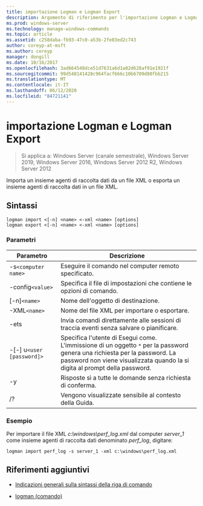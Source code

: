```yaml
---
title: importazione Logman e Logman Export
description: Argomento di riferimento per l'importazione Logman e Logman Export, che importa un insieme agenti di raccolta dati da un file XML o esporta un insieme agenti di raccolta dati in un file XML.
ms.prod: windows-server
ms.technology: manage-windows-commands
ms.topic: article
ms.assetid: c258daba-fb93-47c0-a53b-2fe83ed2c743
author: coreyp-at-msft
ms.author: coreyp
manager: dongill
ms.date: 10/16/2017
ms.openlocfilehash: 3ad664548dce51d7631a6d1a02d628af91e1921f
ms.sourcegitcommit: 99d548141428c964facf666c10b6709d80fbb215
ms.translationtype: MT
ms.contentlocale: it-IT
ms.lasthandoff: 06/12/2020
ms.locfileid: "84721141"
---
```

# <a name="logman-import-and-logman-export"></a>importazione Logman e Logman Export

> Si applica a: Windows Server (canale semestrale), Windows Server 2019, Windows Server 2016, Windows Server 2012 R2, Windows Server 2012

Importa un insieme agenti di raccolta dati da un file XML o esporta un insieme agenti di raccolta dati in un file XML.

## <a name="syntax"></a>Sintassi

```
logman import <[-n] <name> <-xml <name> [options]
logman export <[-n] <name> <-xml <name> [options]
```

### <a name="parameters"></a>Parametri

| Parametro | Descrizione |
| --------- | ----------- |
| -s`<computer name>` | Eseguire il comando nel computer remoto specificato. |
| -config`<value>` | Specifica il file di impostazioni che contiene le opzioni di comando. |
| [-n]`<name>` | Nome dell'oggetto di destinazione. |
| -XML`<name>` | Nome del file XML per importare o esportare. |
| -ets | Invia comandi direttamente alle sessioni di traccia eventi senza salvare o pianificare. |
| -[-] u`<user [password]>` | Specifica l'utente di Esegui come. L'immissione di un oggetto `*` per la password genera una richiesta per la password. La password non viene visualizzata quando la si digita al prompt della password. |
| -y | Risposte sì a tutte le domande senza richiesta di conferma. |
| /? | Vengono visualizzate sensibile al contesto della Guida. |

### <a name="examples"></a>Esempio

Per importare il file XML *c:\windows\perf_log.xml* dal computer *server_1* come insieme agenti di raccolta dati denominato *perf_log*, digitare:

```
logman import perf_log -s server_1 -xml c:\windows\perf_log.xml
```

## <a name="additional-references"></a>Riferimenti aggiuntivi

- [Indicazioni generali sulla sintassi della riga di comando](command-line-syntax-key.md)

- [logman (comando)](logman.md)
